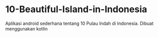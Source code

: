 # 10-Beautiful-Island-in-Indonesia
Aplikasi android sederhana tentang 10 Pulau Indah di Indonesia. Dibuat menggunakan kotlin
